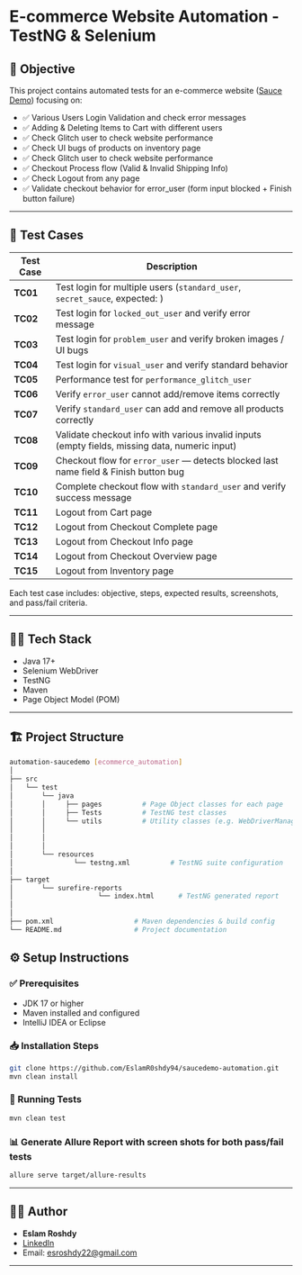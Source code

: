 # E-commerce Website Automation - TestNG & Selenium

## 🎯 Objective
This project contains automated tests for an e-commerce website ([Sauce Demo](https://https://www.saucedemo.com)) focusing on:
- ✅ Various Users Login  Validation and check error messages
- ✅ Adding & Deleting Items to Cart with different users
- ✅ Check Glitch user to check website performance
- ✅ Check UI bugs of products on inventory page
- ✅ Check Glitch user to check website performance
- ✅ Checkout Process flow (Valid & Invalid Shipping Info)
- ✅ Check Logout from any page
- ✅ Validate checkout behavior for error_user (form input blocked + Finish button failure)

---

## 🧪 Test Cases
| Test Case | Description                                                                                     |
|----------|-------------------------------------------------------------------------------------------------|
| **TC01** | Test login for multiple users (`standard_user`, `secret_sauce`, expected: )                   |
| **TC02** | Test login for `locked_out_user` and verify error message                                        |
| **TC03** | Test login for `problem_user` and verify broken images / UI bugs                                |
| **TC04** | Test login for `visual_user` and verify standard behavior                                        |
| **TC05** | Performance test for `performance_glitch_user`                                                  |
| **TC06** | Verify `error_user` cannot add/remove items correctly                                            |
| **TC07** | Verify `standard_user` can add and remove all products correctly                                |
| **TC08** | Validate checkout info with various invalid inputs (empty fields, missing data, numeric input)  |
| **TC09** | Checkout flow for `error_user` — detects blocked last name field & Finish button bug            |
| **TC10** | Complete checkout flow with `standard_user` and verify success message                          |
| **TC11** | Logout from Cart page                                                                           |
| **TC12** | Logout from Checkout Complete page                                                              |
| **TC13** | Logout from Checkout Info page                                                                  |
| **TC14** | Logout from Checkout Overview page                                                              |
| **TC15** | Logout from Inventory page                                                                      |

Each test case includes: objective, steps, expected results, screenshots, and pass/fail criteria.

---

## 🧑‍💻 Tech Stack
- Java 17+
- Selenium WebDriver
- TestNG
- Maven
- Page Object Model (POM)

---

## 🏗️ Project Structure

```bash
automation-saucedemo [ecommerce_automation]
│
├── src
│   └── test
│       └── java
│       │     ├── pages          # Page Object classes for each page
│       │     ├── Tests          # TestNG test classes
│       │     └── utils          # Utility classes (e.g. WebDriverManager)
│       │ 
│       │
│       │
│       └── resources
│               └── testng.xml          # TestNG suite configuration
│
├── target
│       └── surefire-reports
│                     └── index.html      # TestNG generated report
│                              
│
├── pom.xml                    # Maven dependencies & build config
└── README.md                  # Project documentation
```
## ⚙️ Setup Instructions

### ✅ Prerequisites
- JDK 17 or higher
- Maven installed and configured
- IntelliJ IDEA or Eclipse

### 📥 Installation Steps
```bash
git clone https://github.com/EslamR0shdy94/saucedemo-automation.git
mvn clean install
```

### 🧪 Running Tests
```bash
mvn clean test
```
### 📊 Generate Allure Report with screen shots for both pass/fail tests
```bash
allure serve target/allure-results
```
---

## 👨‍💻 Author

- **Eslam Roshdy**
- [LinkedIn](www.linkedin.com/in/eslam-roshdy-a638b2175)
- Email: esroshdy22@gmail.com

---